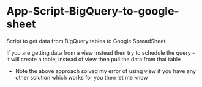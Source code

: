 # App-Script-BigQuery-to-google-sheet
Script to get data from BigQuery tables to Google SpreadSheet

If you are getting data from a view instead 
then try to schedule the query - it will create a table, instead of view 
then pull the data from that table 
* Note the above approach solved my error of using view 
if you have any other solution which works for you then let me know 
